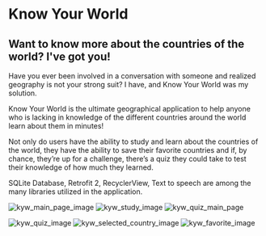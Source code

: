 # Know Your World

## Want to know more about the countries of the world? I've got you!

Have you ever been involved in a conversation with someone and realized geography is not your strong suit? I have, and Know Your World was my solution. 

Know Your World is the ultimate geographical application to help anyone who is lacking in knowledge of the different countries around the world learn about them in minutes!

Not only do users have the ability to study and learn about the countries of the world, they have the ability to save their favorite countries and if, by chance, they’re up for a challenge, there’s a quiz they could take to test their knowledge of how much they learned. 

SQLite Database, Retrofit 2, RecyclerView, Text to speech are among the many libraries utilized in the application.


![kyw_main_page_image](https://user-images.githubusercontent.com/42800271/71531261-dd004800-28bb-11ea-9726-36add37560bc.png)   ![kyw_study_image](https://user-images.githubusercontent.com/42800271/71531264-e12c6580-28bb-11ea-8e1e-ce5c42b7bc98.png)  ![kyw_quiz_main_page](https://user-images.githubusercontent.com/42800271/71531268-e5f11980-28bb-11ea-9734-bd301b64b584.png) 

![kyw_quiz_image](https://user-images.githubusercontent.com/42800271/71531273-e8ec0a00-28bb-11ea-9ea0-2b314552dc79.png)  ![kyw_selected_country_image](https://user-images.githubusercontent.com/42800271/71531282-ec7f9100-28bb-11ea-8d7b-b8087ccf0941.png)   ![kyw_favorite_image](https://user-images.githubusercontent.com/42800271/71531284-eee1eb00-28bb-11ea-9eaa-9bcca86bbc26.png)

